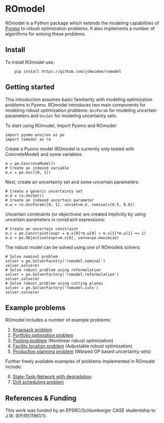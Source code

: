 # ROmodel

ROmodel is a Python package which extends the modeling capabilities of
[Pyomo](https://github.com/Pyomo/pyomo) to robust optimization problems. It
also implements a number of algorithms for solving these problems.

## Install

To install ROmodel use:
        
        pip install https://github.com/johwiebe/romodel

## Getting started 

This introduction assumes basic familiarity with modeling optimization problems
in Pyomo. ROmodel introduces two main components for modeling robust optimization
problems: `UncParam` for modeling uncertain parameters and `UncSet` for
modeling uncertainty sets.

To start using ROmodel, import Pyomo and ROmodel:

    import pyomo.environ as pe
    import romodel as ro

Create a Pyomo model (ROmodel is currently only tested with ConcreteModel) and
some variables:

    m = pe.ConcreteModel()
    # Create an indexed variable
    m.x = pe.Var([0, 1])

Next, create an uncertainty set and some uncertain parameters:

    # Create a generic uncertainty set
    m.U = ro.UncSet()
    # Create an indexed uncertain parameter
    m.w = ro.UncParam([0, 1], uncset=m.U, nominal=[0.5, 0.8])

Uncertain constraints (or objectives) are created implicitly by using uncertain
parameters in constraint expressions:

    # Create an uncertain constraint 
    m.c = pe.Constraint(expr = m.x[0]*m.w[0] + m.x[1]*m.w[1] <= 1)
    m.o = pe.Objective(expr=m.x[0], sense=pe.maximize)

The robust model can be solved using one of ROmodels solvers:

    # Solve nominal problem
    solver = pe.SolverFacotry('romodel.nominal')
    solver.solve(m)
    # Solve robust problem using reformulation
    solver = pe.SolverFactory('romodel.reformulation')
    solver.solve(m)
    # Solve robust problem using cutting planes
    solver = pe.SolverFactory('romodel.cuts')
    solver.solve(m)

## Example problems
ROmodel includes a number of example problems:

1. [Knapsack problem](docs/knapsack.md)
2. [Portfolio optimiation problem]()
3. [Pooling problem]() (Nonlinear robust optimization)
4. [Facility location problem]() (Adjustable robust optimization)
5. [Production planning problem]() (Warped GP based uncertainty sets)

Further freely available examples of problems implemented in ROmodel include:

6. [State-Task-Network with degradation](https://github.com/johwiebe/stn)
7. [Drill scheduling problem](https://github.com/johwiebe/drilling)



## References & Funding
This work was funded by an EPSRC/Schlumberger CASE studentship to J.W.
(EP/R511961/1).
